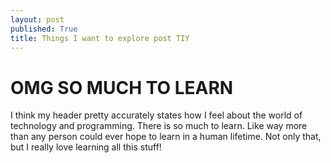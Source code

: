 ```yaml
---
layout: post
published: True
title: Things I want to explore post TIY
---
```

# OMG SO MUCH TO LEARN

I think my header pretty accurately states how I feel about the world of technology
and programming. There is so much to learn. Like way more than any person could
ever hope to learn in a human lifetime. Not only that, but I really love learning
all this stuff!
